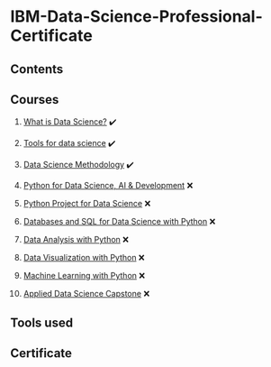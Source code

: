 # IBM-Data-Science-Professional-Certificate

## Contents

## Courses
1. [What is Data Science?](https://github.com/Teolhyn/IBM-Data-Science-Professional-Certificate/tree/main/01.%20What%20is%20Data%20Science) ✔️

2. [Tools for data science](https://github.com/Teolhyn/IBM-Data-Science-Professional-Certificate/tree/main/02.%20Tools%20for%20Data%20Science) ✔️

3. [Data Science Methodology](https://github.com/Teolhyn/IBM-Data-Science-Professional-Certificate/tree/main/03.%20Data%20Science%20Methodology) ✔️

4. [Python for Data Science, AI & Development](https://github.com/Teolhyn/IBM-Data-Science-Professional-Certificate/tree/main/04.%20Python%20for%20Data%20Science%2C%20AI%20%26%20Development) ❌

5. [Python Project for Data Science](https://github.com/Teolhyn/IBM-Data-Science-Professional-Certificate/tree/main/05.%20Python%20Project%20for%20Data%20Science) ❌

6. [Databases and SQL for Data Science with Python](https://github.com/Teolhyn/IBM-Data-Science-Professional-Certificate/tree/main/06.%20Databases%20and%20SQL%20for%20Data%20Science%20with%20Python) ❌

7. [Data Analysis with Python](https://github.com/Teolhyn/IBM-Data-Science-Professional-Certificate/tree/main/07.%20Data%20Analysis%20with%20Python) ❌

8. [Data Visualization with Python](https://github.com/Teolhyn/IBM-Data-Science-Professional-Certificate/tree/main/08.%20Data%20Visualization%20with%20Python) ❌

9. [Machine Learning with Python](https://github.com/Teolhyn/IBM-Data-Science-Professional-Certificate/tree/main/09.%20Machine%20Learning%20with%20Python) ❌

10. [Applied Data Science Capstone](https://github.com/Teolhyn/IBM-Data-Science-Professional-Certificate/tree/main/10.%20Applied%20Data%20Science%20Capstone) ❌

## Tools used

## Certificate
